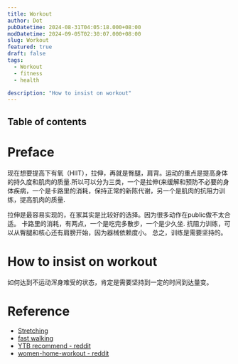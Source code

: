 ```yaml
---
title: Workout
author: Dot
pubDatetime: 2024-08-31T04:05:18.000+08:00
modDatetime: 2024-09-05T02:30:07.000+08:00
slug: Workout
featured: true
draft: false
tags:
  - Workout
  - fitness
  - health

description: "How to insist on workout"
---
```


## Table of contents

# Preface

现在想要提高下有氧（HIIT），拉伸，再就是臀腿，肩背。运动的重点是提高身体的持久度和肌肉的质量.所以可以分为三类，一个是拉伸(来缓解和预防不必要的身体疾病，一个是卡路里的消耗，保持正常的新陈代谢，另一个是肌肉的抗阻力训练，提高肌肉的质量.

拉伸是最容易实现的，在家其实是比较好的选择。因为很多动作在public做不太合适。
卡路里的消耗，有两点，一个是吃完多散步，一个是少久坐.
抗阻力训练，可以从臀腿和核心还有肩膀开始，因为器械依赖度小。
总之，训练是需要坚持的。

# How to insist on workout

如何达到不运动浑身难受的状态，肯定是需要坚持到一定的时间到达量变。

# Reference

- [Stretching](https://www.youtube.com/watch?v=JJAHGpe0AVU&t=420s)
- [fast walking](https://www.youtube.com/watch?v=enYITYwvPAQ&t=1536s)
- [YTB recommend - reddit](https://www.reddit.com/r/AskWomenOver30/comments/s0ug46/who_is_your_favourite_female_fitness_youtuber/)
- [women-home-workout - reddit](https://www.reddit.com/r/xxfitness/comments/rr3sjt/strengthbased_womens_workout_plan_guide_at_home/)
